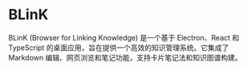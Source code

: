 # BLinK

BLinK (Browser for Linking Knowledge) 是一个基于 Electron、React 和 TypeScript 的桌面应用，旨在提供一个高效的知识管理系统。它集成了 Markdown 编辑、网页浏览和笔记功能，支持卡片笔记法和知识图谱构建。

